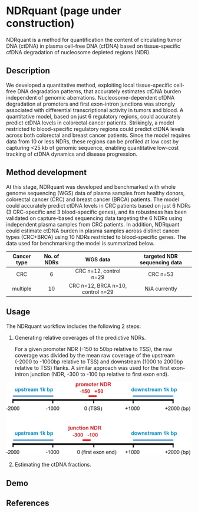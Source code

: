 # NDRquant (page under construction)
NDRquant is a method for quantification the content of circulating tumor DNA (ctDNA) in plasma cell-free DNA (cfDNA) based on tissue-specific cfDNA degradation of nucleosome depleted regions (NDR).

## Description
We developed a quantitative method, exploiting local tissue-specific cell-free DNA degradation patterns, that accurately estimates ctDNA burden independent of genomic aberrations. Nucleosome-dependent cfDNA degradation at promoters and first exon-intron junctions was strongly associated with differential transcriptional activity in tumors and blood. A quantitative model, based on just 6 regulatory regions, could accurately predict ctDNA levels in colorectal cancer patients. Strikingly, a model restricted to blood-specific regulatory regions could predict ctDNA levels across both colorectal and breast cancer patients. Since the model requires data from 10 or less NDRs, these regions can be profiled at low cost by capturing <25 kb of genomic sequence, enabling quantitative low-cost tracking of ctDNA dynamics and disease progression.

## Method development
At this stage, NDRquant was developed and benchmarked with whole genome sequencing (WGS) data of plasma samples from healthy donors, colorectal cancer (CRC) and breast cancer (BRCA) patients. The model could accurately predict ctDNA levels in CRC patients based on just 6 NDRs (3 CRC-specific and 3 blood-specific genes), and its robustness has been validated on capture-based sequencing data targeting the 6 NDRs using independent plasma samples from CRC patients. In addition, NDRquant could estimate ctDNA burden in plasma samples across distinct cancer types (CRC+BRCA) using 10 NDRs restricted to blood-specific genes. The data used for benchmarking the model is summarized below.

| Cancer type  | No. of NDRs  | WGS data | targeted NDR sequencing data |
|:-------------:|:-------------:|:-----:|:-----:|
| CRC      | 6  | CRC n=12, control n=29  | CRC n=53 |
| multiple | 10 | CRC n=12, BRCA n=10, control n=29 | N/A currently |


## Usage
The NDRquant workflow includes the following 2 steps:

1. Generating relative coverages of the predictive NDRs.

   For a given promoter NDR (-150 to 50bp relative to TSS), the raw coverage was divided by the mean raw coverage of the upstream (-2000 to -1000bp relative to TSS) and downstream (1000 to 2000bp relative to TSS) flanks. A similar approach was used for the first exon-intron junction (NDR, -300 to -100 bp relative to first exon end). 
   
![Alt text](https://github.com/skandlab/NDRquant/blob/main/relative%20coverage.jpg)


2. Estimating the ctDNA fractions. 
    

## Demo


## References
